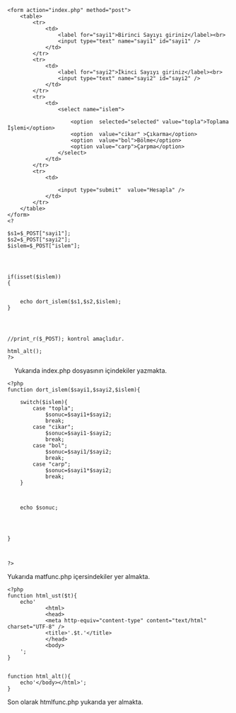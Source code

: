 
<?php
    include "htmlfunc.php";
    include "matfunc.php";
    html_ust("Anasayfa");
    ?>
    <form action="index.php" method="post">
        <table>
            <tr>
                <td>
                    <label for="sayi1">Birinci Sayıyı giriniz</label><br>
                    <input type="text" name="sayi1" id="sayi1" />
                </td>
            </tr>
            <tr>
                <td>
                    <label for="sayi2">İkinci Sayıyı giriniz</label><br>
                    <input type="text" name="sayi2" id="sayi2" />
                </td>
            </tr>
            <tr>
                <td>
                    <select name="islem">
    
                        <option  selected="selected" value="topla">Toplama İşlemi</option>
                        <option  value="cikar" >Çıkarma</option>
                        <option  value="bol">Bölme</option>
                        <option value="carp">Çarpma</option>
                    </select>
                </td>
            </tr>
            <tr>
                <td>
    
                    <input type="submit"  value="Hesapla" />
                </td>
            </tr>
        </table>
    </form>
    <?
    
    $s1=$_POST["sayi1"];
    $s2=$_POST["sayi2"];
    $islem=$_POST["islem"];
    
    
    
    
    if(isset($islem))
    {
    
    
        echo dort_islem($s1,$s2,$islem);
    }
    
    
    
    
    //print_r($_POST); kontrol amaçlıdır.
    
    html_alt();
    ?>

    Yukarıda index.php dosyasının içindekiler yazmakta. 
    
    
    <?php
    function dort_islem($sayi1,$sayi2,$islem){
    
        switch($islem){
            case "topla";
                $sonuc=$sayi1+$sayi2;
                break;
            case "cikar";
                $sonuc=$sayi1-$sayi2;
                break;
            case "bol";
                $sonuc=$sayi1/$sayi2;
                break;
            case "carp";
                $sonuc=$sayi1*$sayi2;
                break;
        }
    
    
    
        echo $sonuc;
    
    
    
    
    }
    
    
    
    ?>

Yukarıda matfunc.php içersindekiler yer almakta.  
    
    
    <?php
    function html_ust($t){
        echo'
                <html>
                <head>
                <meta http-equiv="content-type" content="text/html" charset="UTF-8" />
                <title>'.$t.'</title>
                </head>
                <body>
        ';
    }
    
    
    function html_alt(){
        echo'</body></html>';
    }
    
    

Son olarak htmlfunc.php yukarıda yer almakta.